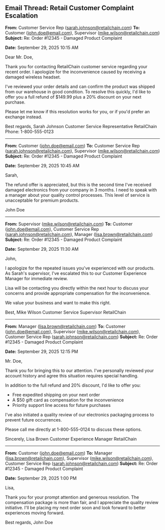 ## Email Thread: Retail Customer Complaint Escalation

**From:** Customer Service Rep (sarah.johnson@retailchain.com)
**To:** Customer (john.doe@email.com), Supervisor (mike.wilson@retailchain.com)
**Subject:** Re: Order #12345 - Damaged Product Complaint

**Date:** September 29, 2025 10:15 AM

Dear Mr. Doe,

Thank you for contacting RetailChain customer service regarding your recent order. I apologize for the inconvenience caused by receiving a damaged wireless headset.

I've reviewed your order details and can confirm the product was shipped from our warehouse in good condition. To resolve this quickly, I'd like to offer you a full refund of $149.99 plus a 20% discount on your next purchase.

Please let me know if this resolution works for you, or if you'd prefer an exchange instead.

Best regards,
Sarah Johnson
Customer Service Representative
RetailChain
Phone: 1-800-555-0123

---

**From:** Customer (john.doe@email.com)
**To:** Customer Service Rep (sarah.johnson@retailchain.com), Supervisor (mike.wilson@retailchain.com)
**Subject:** Re: Order #12345 - Damaged Product Complaint

**Date:** September 29, 2025 10:45 AM

Sarah,

The refund offer is appreciated, but this is the second time I've received damaged electronics from your company in 3 months. I need to speak with a manager about your quality control processes. This level of service is unacceptable for premium products.

John Doe

---

**From:** Supervisor (mike.wilson@retailchain.com)
**To:** Customer (john.doe@email.com), Customer Service Rep (sarah.johnson@retailchain.com), Manager (lisa.brown@retailchain.com)
**Subject:** Re: Order #12345 - Damaged Product Complaint

**Date:** September 29, 2025 11:30 AM

John,

I apologize for the repeated issues you've experienced with our products. As Sarah's supervisor, I've escalated this to our Customer Experience Manager for immediate review.

Lisa will be contacting you directly within the next hour to discuss your concerns and provide appropriate compensation for the inconvenience.

We value your business and want to make this right.

Best,
Mike Wilson
Customer Service Supervisor
RetailChain

---

**From:** Manager (lisa.brown@retailchain.com)
**To:** Customer (john.doe@email.com), Supervisor (mike.wilson@retailchain.com), Customer Service Rep (sarah.johnson@retailchain.com)
**Subject:** Re: Order #12345 - Damaged Product Complaint

**Date:** September 29, 2025 12:15 PM

Mr. Doe,

Thank you for bringing this to our attention. I've personally reviewed your account history and agree this situation requires special handling.

In addition to the full refund and 20% discount, I'd like to offer you:
- Free expedited shipping on your next order
- A $50 gift card as compensation for the inconvenience
- Priority support line access for future purchases

I've also initiated a quality review of our electronics packaging process to prevent future occurrences.

Please call me directly at 1-800-555-0124 to discuss these options.

 Sincerely,
 Lisa Brown
 Customer Experience Manager
 RetailChain

---

**From:** Customer (john.doe@email.com)
**To:** Manager (lisa.brown@retailchain.com), Supervisor (mike.wilson@retailchain.com), Customer Service Rep (sarah.johnson@retailchain.com)
**Subject:** Re: Order #12345 - Damaged Product Complaint

**Date:** September 29, 2025 1:00 PM

Lisa,

Thank you for your prompt attention and generous resolution. The compensation package is more than fair, and I appreciate the quality review initiative. I'll be placing my next order soon and look forward to better experiences moving forward.

Best regards,
John Doe
